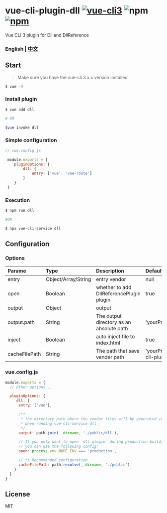 
# vue-cli-plugin-dll [![vue-cli3](https://img.shields.io/badge/vue--cli-3.x-brightgreen.svg)](https://github.com/vuejs/vue-cli) ![npm](https://img.shields.io/npm/dm/vue-cli-plugin-dll.svg) [![npm](https://img.shields.io/npm/v/vue-cli-plugin-dll.svg)](https://www.npmjs.com/package/vue-cli-plugin-dll)

Vue CLI 3 plugin for Dll and DllReference

### English | [中文](https://github.com/fingerpan/vue-cli-plugin-dll/wiki/zh_cn.md)
## Start

> Make sure you have the vue-cli 3.x.x version installed

``` bash
$ vue -V
```

### Install plugin
``` bash
$ vue add dll

# OR

$vue invoke dll
```

### Simple configuration
```javascript
// vue.config.js

 module.exports = {
    pluginOptions: {
        dll: {
            entry: ['vue', 'vue-route']
        }
    }
 }
```
### Execution
```bash
$ npm run dll

#OR

$ npx vue-cli-service dll
```


## Configuration

### Options

| Parame | Type | Description| Default | Required |
| :--- | :--- | :--- | :--- | :--- |
| entry | Object/Array/String | entry vendor | null | true
| open | Boolean | whether to add DllReferencePlugin plugin  | true | false
| output | Object | output |  | false
| output.path | String | The output directory as an absolute path | 'yourProjectPath/public/dll' | false
| inject | Boolean | auto inject file to index.html | true |  false
| cacheFilePath | String | The path that save vender path| 'yourProjectPath/node_modules/vue-cli-plugin-dll/src' |  false

### vue.config.js
``` javascript
module.exports = {
  // Other options...

  pluginOptions: {
     dll: {
      entry: ['vue'],

      /**
       * the directory path where the vendor files will be generated in 
       * when running vue-cli-service dll
       */
      output: path.join(__dirname, './public/dll'),

      // If you only want to open `dll plugin` during production build, 
      // you can use the following config:
      open: process.env.NODE_ENV === 'production',

      // !! Recommended configuration
      cacheFilePath: path.resolve(__dirname, './public')
    }
  }
}
```

## License
MIT



